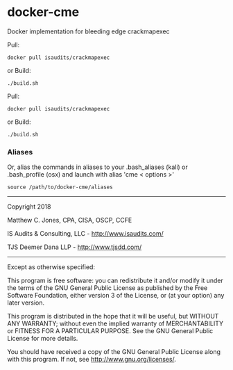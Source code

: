 # docker-cme
Docker implementation for bleeding edge crackmapexec

Pull:

    docker pull isaudits/crackmapexec

or Build:

    ./build.sh

Pull:

    docker pull isaudits/crackmapexec

or Build:

    ./build.sh

### Aliases
Or, alias the commands in aliases to your .bash_aliases (kali) or .bash_profile (osx) and launch with alias 'cme < options >'

    source /path/to/docker-cme/aliases

--------------------------------------------------------------------------------

Copyright 2018

Matthew C. Jones, CPA, CISA, OSCP, CCFE

IS Audits & Consulting, LLC - <http://www.isaudits.com/>

TJS Deemer Dana LLP - <http://www.tjsdd.com/>

--------------------------------------------------------------------------------

Except as otherwise specified:

This program is free software: you can redistribute it and/or modify it under
the terms of the GNU General Public License as published by the Free Software
Foundation, either version 3 of the License, or (at your option) any later
version.

This program is distributed in the hope that it will be useful, but WITHOUT ANY
WARRANTY; without even the implied warranty of MERCHANTABILITY or FITNESS FOR A
PARTICULAR PURPOSE. See the GNU General Public License for more details.

You should have received a copy of the GNU General Public License along with
this program. If not, see <http://www.gnu.org/licenses/>.